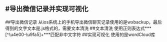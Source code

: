 #导出微信记录并实现可视化
---
##导出微信记录
从ios系统上的手机导出微信聊天记录使用的是wxbackup，最后得到的文字文本是.js格式的，需要文本清洗
##文本清洗
使用正则表达式***[^\u4e00-\u9fa5]+***匹配非中文字符
##实现可视化
使用的是wordCloud库
